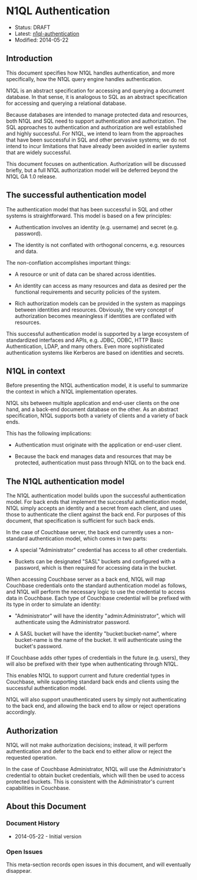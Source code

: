 # N1QL Authentication

* Status: DRAFT
* Latest: [n1ql-authentication](https://github.com/couchbaselabs/query/blob/master/docs/n1ql-authentication.md)
* Modified: 2014-05-22

## Introduction

This document specifies how N1QL handles authentication, and more
specifically, how the N1QL query engine handles authentication.

N1QL is an abstract specification for accessing and querying a
document database. In that sense, it is analogous to SQL as an
abstract specification for accessing and querying a relational
database.

Because databases are intended to manage protected data and resources,
both N1QL and SQL need to support authentication and
authorization. The SQL approaches to authentication and authorization
are well established and highly successful. For N1QL, we intend to
learn from the approaches that have been successful in SQL and other
pervasive systems; we do not intend to incur limitations that have
already been avoided in earlier systems that are widely successful.

This document focuses on authentication. Authorization will be
discussed briefly, but a full N1QL authorization model will be
deferred beyond the N1QL GA 1.0 release.

## The successful authentication model

The authentication model that has been successful in SQL and other
systems is straightforward. This model is based on a few principles:

* Authentication involves an identity (e.g. username) and secret
  (e.g. password).

* The identity is not conflated with orthogonal concerns,
  e.g. resources and data.

The non-conflation accomplishes important things:

* A resource or unit of data can be shared across identities.

* An identity can access as many resources and data as desired per the
  functional requirements and security policies of the system.

* Rich authorization models can be provided in the system as mappings
  between identities and resources. Obviously, the very concept of
  authorization becomes meaningless if identities are conflated with
  resources.

This successful authentication model is supported by a large ecosystem
of standardized interfaces and APIs, e.g. JDBC, ODBC, HTTP Basic
Authentication, LDAP, and many others. Even more sophisticated
authentication systems like Kerberos are based on identities and
secrets.

## N1QL in context

Before presenting the N1QL authentication model, it is useful to
summarize the context in which a N1QL implementation operates.

N1QL sits between multiple application and end-user clients on the one
hand, and a back-end document database on the other. As an abstract
specification, N1QL supports both a variety of clients and a variety
of back ends.

This has the following implications:

* Authentication must originate with the application or end-user
  client.

* Because the back end manages data and resources that may be
  protected, authentication must pass through N1QL on to the back end.

## The N1QL authentication model

The N1QL authentication model builds upon the successful
authentication model. For back ends that implement the successful
authentication model, N1QL simply accepts an identity and a secret
from each client, and uses those to authenticate the client against
the back end. For purposes of this document, that specification is
sufficient for such back ends.

In the case of Couchbase server, the back end currently uses a
non-standard authentication model, which comes in two parts:

* A special "Administrator" credential has access to all other
  credentials.

* Buckets can be designated "SASL" buckets and configured with a
  password, which is then required for accessing data in the bucket.

When accessing Couchbase server as a back end, N1QL will map Couchbase
credentials onto the standard authentication model as follows, and
N1QL will perform the necessary logic to use the credential to access
data in Couchbase. Each type of Couchbase credential will be prefixed
with its type in order to simulate an identity:

* "Administrator" will have the identity "admin:Administrator", which
  will authenticate using the Administrator password.

* A SASL bucket will have the identity "bucket:bucket-name", where
  bucket-name is the name of the bucket. It will authenticate using
  the bucket's password.

If Couchbase adds other types of credentials in the future
(e.g. users), they will also be prefixed with their type when
authenticating through N1QL.

This enables N1QL to support current and future credential types in
Couchbase, while supporting standard back ends and clients using the
successful authentication model.

N1QL will also support unauthenticated users by simply not
authenticating to the back end, and allowing the back end to allow or
reject operations accordingly.

## Authorization

N1QL will not make authorization decisions; instead, it will perform
authentication and defer to the back end to either allow or reject the
requested operation.

In the case of Couchbase Administrator, N1QL will use the
Administrator's credential to obtain bucket credentials, which will
then be used to access protected buckets. This is consistent with the
Administrator's current capabilities in Couchbase.

## About this Document

### Document History

* 2014-05-22 - Initial version

### Open Issues

This meta-section records open issues in this document, and will
eventually disappear.
